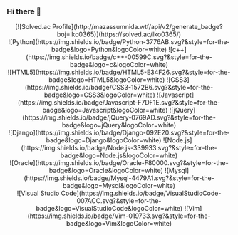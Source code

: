 ### Hi there 👋

<!--
**git-kth/git-kth** is a ✨ _special_ ✨ repository because its `README.md` (this file) appears on your GitHub profile.

Here are some ideas to get you started:

- 🔭 I’m currently working on ...
- 🌱 I’m currently learning ...
- 👯 I’m looking to collaborate on ...
- 🤔 I’m looking for help with ...
- 💬 Ask me about ...
- 📫 How to reach me: ...
- 😄 Pronouns: ...
- ⚡ Fun fact: ...
-->
<div align='center'>
[![Solved.ac Profile](http://mazassumnida.wtf/api/v2/generate_badge?boj=lko0365)](https://solved.ac/lko0365/)
<br/>
![Python](https://img.shields.io/badge/Python-3776AB.svg?&style=for-the-badge&logo=Python&logoColor=white)
![c++](https://img.shields.io/badge/c++-00599C.svg?&style=for-the-badge&logo=c&logoColor=white)
<br/>
![HTML5](https://img.shields.io/badge/HTML5-E34F26.svg?&style=for-the-badge&logo=HTML5&logoColor=white)
![CSS3](https://img.shields.io/badge/CSS3-1572B6.svg?&style=for-the-badge&logo=CSS3&logoColor=white)
![Javascript](https://img.shields.io/badge/Javascript-F7DF1E.svg?&style=for-the-badge&logo=Javascript&logoColor=white)
![jQuery](https://img.shields.io/badge/jQuery-0769AD.svg?&style=for-the-badge&logo=jQuery&logoColor=white)
<br/>
![Django](https://img.shields.io/badge/Django-092E20.svg?&style=for-the-badge&logo=Django&logoColor=white)
![Node.js](https://img.shields.io/badge/Node.js-339933.svg?&style=for-the-badge&logo=Node.js&logoColor=white)
<br/>
![Oracle](https://img.shields.io/badge/Oracle-F80000.svg?&style=for-the-badge&logo=Oracle&logoColor=white)
![Mysql](https://img.shields.io/badge/Mysql-4479A1.svg?&style=for-the-badge&logo=Mysql&logoColor=white)
<br/>
![Visual Studio Code](https://img.shields.io/badge/VisualStudioCode-007ACC.svg?&style=for-the-badge&logo=VisualStudioCode&logoColor=white)
![Vim](https://img.shields.io/badge/Vim-019733.svg?&style=for-the-badge&logo=Vim&logoColor=white)
</div>
